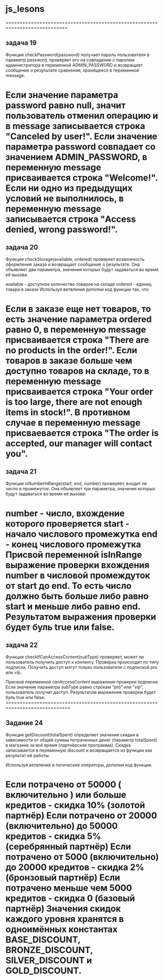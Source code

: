 # js_lesons

============================================================================

## задача 19

Функция checkPassword(password) получает пароль пользователя в параметр password, проверяет его на
совпадение с паролем администратора в переменной ADMIN_PASSWORD и возвращает сообщение о результате
сравнения, хранящееся в переменной message.

Если значение параметра password равно null, значит пользователь отменил операцию и в message
записывается строка "Canceled by user!". Если значение параметра password совпадает со значением
ADMIN_PASSWORD, в переменную message присваивается строка "Welcome!". Если ни одно из предыдущих
условий не выполнилось, в переменную message записывается строка "Access denied, wrong password!".
=============================================================================

## задача 20

Функция checkStorage(available, ordered) проверяет возможность оформления заказа и возвращает
сообщение о результате. Она объявляет два параметра, значения которых будут задаваться во время её
вызова.

available - доступное количество товаров на складе ordered - единиц товара в заказе Используя
ветвления дополни код функции так, что:

Если в заказе еще нет товаров, то есть значение параметра ordered равно 0, в переменную message
присваивается строка "There are no products in the order!". Eсли товаров в заказе больше чем
доступно товаров на складе, то в переменную message присваивается строка "Your order is too large,
there are not enough items in stock!". В противном случае в переменную message присваевается строка
"The order is accepted, our manager will contact you".
=============================================================================

## задача 21

Функция isNumberInRange(start, end, number) проверяет, входит ли число в промежуток. Она объявляет
три параметра, значения которых будут задаваться во время её вызова:

number - число, вхождение которого проверяется start - начало числового промежутка end - конец
числового промежутка Присвой переменной isInRange выражение проверки вхождения number в числовой
промеждуток от start до end. То есть число должно быть больше либо равно start и меньше либо равно
end. Результатом выражения проверки будет буль true или false.
=============================================================================

## задача 22

Функция checkIfCanAccessContent(subType) проверяет, может ли пользователь получить доступ к
контенту. Проверка происходит по типу подписки. Получить доступ могут только пользователи с
подпиской pro или vip.

Присвой переменной canAccessContent выражение проверки подписки. Если значение параметра subType
равно строкам "pro" или "vip", пользователь получит доступ. Результатом выражения проверки будет
буль true или false. =============================================================================

## Задание 24

Функция getDiscount(totalSpent) определяет значение скидки в зависимости от общей суммы потраченных
денег (параметр totalSpent) в магазине за всё время (партнёрская программа). Скидка записывается в
переменную discount и возвращается из функции как результат её работы.

Используя ветвления и логические операторы, дополни код функции.

Если потрачено от 50000 ( включительно ) или больше кредитов - скидка 10% (золотой партнёр) Если
потрачено от 20000 (включительно) до 50000 кредитов - скидка 5% (серебрянный партнёр) Если потрачено
от 5000 (включительно) до 20000 кредитов - скидка 2% (бронзовый партнёр) Если потрачено меньше чем
5000 кредитов - скидка 0 (базовый партнёр) Значения скидок каждого уровня хранятся в одноимённых
константах BASE_DISCOUNT, BRONZE_DISCOUNT, SILVER_DISCOUNT и GOLD_DISCOUNT.
====================================================================

##
